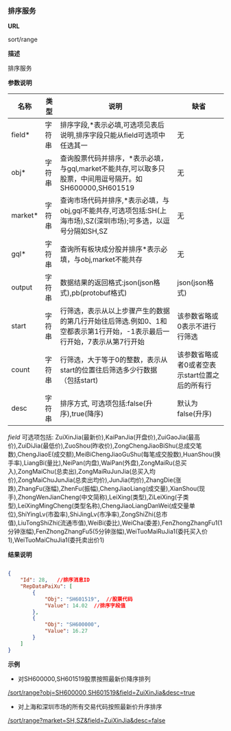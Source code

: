 
### 排序服务

**URL**

sort/range

**描述**

排序服务

**参数说明**

|名称|类型|说明|缺省|
| -------- | -------- | -------- | -------- |
|field\*|字符串|排序字段,*表示必填,可选项见表后说明,排序字段只能从field可选项中任选其一|无|
|obj\*|字符串|查询股票代码并排序，\*表示必填，与gql,market不能共存,可以取多只股票，中间用逗号隔开。如SH600000,SH601519|无|
|market\*|字符串|查询市场代码并排序,\*表示必填，与obj,gql不能共存,可选项包括:SH(上海市场),SZ(深圳市场);可多选，以逗号分隔如SH,SZ|无|
|gql\*|字符串|查询所有板块成分股并排序\*表示必填，与obj,market不能共存|无|
|output|字符串|数据结果的返回格式:json(json格式),pb(protobuf格式)|json(json格式)|
|start|字符串|行筛选，表示从以上步骤产生的数据的第几行开始往后筛选.例如0、1和空都表示第1行开始，-1表示最后一行开始，7表示从第7行开始|该参数省略或0表示不进行行筛选|
|count|字符串|行筛选，大于等于0的整数，表示从start的位置往后筛选多少行数据（包括start)|该参数省略或者0或者空表示start位置之后的所有行|
|desc|字符串|排序方式, 可选项包括:false(升序),true(降序)|默认为false(升序)|

*field* 可选项包括: ZuiXinJia(最新价),KaiPanJia(开盘价),ZuiGaoJia(最高价),ZuiDiJia(最低价),ZuoShou(昨收价),ZongChengJiaoBiShu(总成交笔数),ChengJiaoE(成交额),MeiBiChengJiaoGuShu(每笔成交股数),HuanShou(换手率),LiangBi(量比),NeiPan(内盘),WaiPan(外盘),ZongMaiRu(总买入),ZongMaiChu(总卖出),ZongMaiRuJunJia(总买入均价),ZongMaiChuJunJia(总卖出均价),JunJia(均价),ZhangDie(涨跌),ZhangFu(涨幅),ZhenFu(振幅),ChengJiaoLiang(成交量),XianShou(现手),ZhongWenJianCheng(中文简称),LeiXing(类型),ZiLeiXing(子类型),LeiXingMingCheng(类型名称),ChengJiaoLiangDanWei(成交量单位),ShiYingLv(市盈率),ShiJingLv(市净率),ZongShiZhi(总市值),LiuTongShiZhi(流通市值),WeiBi(委比),WeiCha(委差),FenZhongZhangFu1(1分钟涨幅),FenZhongZhangFu5(5分钟涨幅),WeiTuoMaiRuJia1(委托买入价1),WeiTuoMaiChuJia1(委托卖出价1)

**结果说明**

```json

{
    "Id": 28,   //排序消息ID
    "RepDataPaiXu": [
        {
            "Obj": "SH601519",  //股票代码
            "Value": 14.02  //排序字段值
        },
        {
            "Obj": "SH600000",
            "Value": 16.27
        }
    ]
}
```

**示例**

-  对SH600000,SH601519股票按照最新价降序排列

[/sort/range?obj=SH600000,SH601519&field=ZuiXinJia&desc=true]($APIHOST$/sort/range?obj=SH600000,SH601519&field=ZuiXinJia&desc=true)

-  对上海和深圳市场的所有交易代码按照最新价升序排序

[/sort/range?market=SH,SZ&field=ZuiXinJia&desc=false]($APIHOST$/sort/range?market=SH,SZ&field=ZuiXinJia&desc=false)
